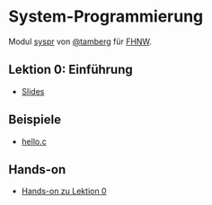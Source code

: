 # System-Programmierung
Modul [syspr]( https://www.fhnw.ch/de/studium/module/6008081) von [@tamberg](https://twitter.com/tamberg) für [FHNW](https://www.fhnw.ch/).

## Lektion 0: Einführung
- [Slides](http://www.tamberg.org/fhnw/2025/fs/Syspr00Einfuehrung.pdf)

## Beispiele
- [hello.c](hello.c)

## Hands-on
- [Hands-on zu Lektion 0](../../../../fhnw-syspr-work-00/blob/master/README.md)

